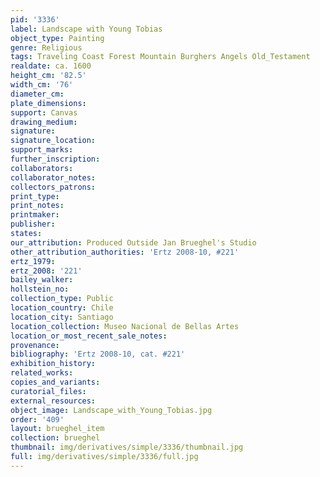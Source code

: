 ```yaml
---
pid: '3336'
label: Landscape with Young Tobias
object_type: Painting
genre: Religious
tags: Traveling Coast Forest Mountain Burghers Angels Old_Testament
realdate: ca. 1600
height_cm: '82.5'
width_cm: '76'
diameter_cm: 
plate_dimensions: 
support: Canvas
drawing_medium: 
signature: 
signature_location: 
support_marks: 
further_inscription: 
collaborators: 
collaborator_notes: 
collectors_patrons: 
print_type: 
print_notes: 
printmaker: 
publisher: 
states: 
our_attribution: Produced Outside Jan Brueghel's Studio
other_attribution_authorities: 'Ertz 2008-10, #221'
ertz_1979: 
ertz_2008: '221'
bailey_walker: 
hollstein_no: 
collection_type: Public
location_country: Chile
location_city: Santiago
location_collection: Museo Nacional de Bellas Artes
location_or_most_recent_sale_notes: 
provenance: 
bibliography: 'Ertz 2008-10, cat. #221'
exhibition_history: 
related_works: 
copies_and_variants: 
curatorial_files: 
external_resources: 
object_image: Landscape_with_Young_Tobias.jpg
order: '409'
layout: brueghel_item
collection: brueghel
thumbnail: img/derivatives/simple/3336/thumbnail.jpg
full: img/derivatives/simple/3336/full.jpg
---
```

